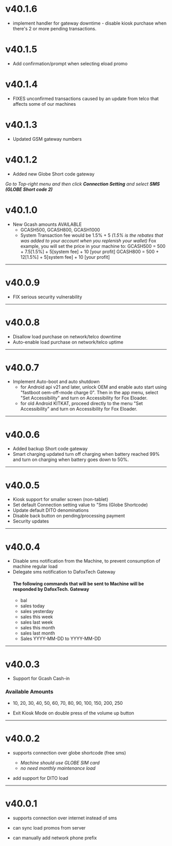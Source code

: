 
# v40.1.6
* implement handler for gateway downtime - disable kiosk purchase when there's 2 or more pending transactions.


# v40.1.5
* Add confirmation/prompt when selecting eload promo


# v40.1.4
* FIXES unconfirmed transactions caused by an update from telco that affects some of our machines


# v40.1.3
* Updated GSM gateway numbers


# v40.1.2
* Added new Globe Short code gateway

_Go to Top-right menu and then click **Connection Setting** and select **SMS (GLOBE Short code 2)**_ 


# v40.1.0
* New Gcash amounts AVAILABLE
   - GCASH500, GCASH800, GCASH1000
   - System Transaction fee would be 1.5% + 5
     _(1.5% is the rebates that was added to your account when you replenish your wallet)_
      Fox example, you will set the price in your machine to:
      GCASH500 = 500 + 7.5[1.5%] + 5[system fee] + 10 [your profit]
      GCASH800 = 500 + 12[1.5%] + 5[system fee] + 10 [your profit]

----
      
# v40.0.9
* FIX serious security vulnerability

----

# v40.0.8
* Disallow load purchase on network/telco downtime
* Auto-enable load purchase on network/telco uptime

----

# v40.0.7
* Implement Auto-boot and auto shutdown
   - for Android api v21 and later, unlock OEM and enable auto start using "fastboot oem-off-mode charge 0". Then in the app menu, select "Set Accessibility" and turn on Accessibility for Fox Eloader.
   - for old Android KITKAT, proceed directly to the menu "Set Accessibility" and turn on Accessibility for Fox Eloader.

----

# v40.0.6
* Added backup Short code gateway
* Smart charging updated turn off charging when battery reached 99% and turn on charging when battery goes down to 50%.

----

# v40.0.5
* Kiosk support for smaller screen (non-tablet)
* Set default Connection setting value to "Sms (Globe Shortcode)
* Update default DITO denominations
* Disable back button on pending/processing payment
* Security updates

----

# v40.0.4
* Disable sms notification from the Machine, to prevent consumption of machine regular load
* Delegate sms notification to DafoxTech Gateway
   #### The following commands that will be sent to Machine will be responded by DafoxTech. Gateway
   - bal
   - sales today
   - sales yesterday
   - sales this week
   - sales last week
   - sales this month
   - sales last month
   - Sales YYYY-MM-DD to YYYY-MM-DD

---- 

# v40.0.3
* Support for Gcash Cash-in
### Available Amounts
- 10, 20, 30, 40, 50, 60, 70, 80, 90, 100, 150, 200, 250

* Exit Kiosk Mode on double press of the volume up button

---- 

# v40.0.2

* supports connection over globe shortcode (free sms)
    -  *Machine should use GLOBE SIM card*
    -  *no need monthly maintenance load*

* add support for DITO load

---- 
# v40.0.1

* supports connection over internet instead of sms

* can sync load promos from server

* can manually add network phone prefix
